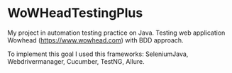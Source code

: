 # WoWHeadTestingPlus

My project in automation testing practice on Java.
Testing web application Wowhead (https://www.wowhead.com) with BDD approach.

To implement this goal I used this frameworks:
SeleniumJava, Webdrivermanager, Cucumber, TestNG, Allure.
